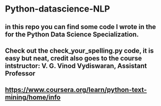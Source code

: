 # Python-datascience-NLP
## in this repo you can find some code I wrote in the for the Python Data Science Specialization. 
## Check out the check_your_spelling.py code, it is easy but neat, credit also goes to the course intstructor: V. G. Vinod Vydiswaran, Assistant Professor

## https://www.coursera.org/learn/python-text-mining/home/info
